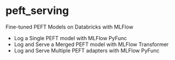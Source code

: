 # peft_serving

Fine-tuned PEFT Models on Databricks with MLFlow
- Log a Single PEFT model with MLFlow PyFunc 
- Log and Serve a Merged PEFT model with MLFlow Transformer
- Log and Serve Multiple PEFT adapters with MLFlow PyFunc

